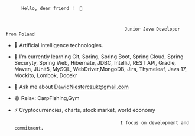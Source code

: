                     
		    
		  Hello, dear friend !  👋
		    
		    

                                                 Junior Java Developer from Poland



* 🔭 Artificial intelligence technologies.
* 🌱 I’m currently learning  Git, Spring, Spring Boot, Spring Cloud, Spring Securyty, Spring Web, Hibernate, JDBC, IntelliJ, REST API, Gradle, Maven, JUnit5, MySQL, WebDriver,MongoDB, Jira, Thymeleaf, Java 17, Mockito, Lombok, Docekr
* 💬 Ask me about DawidNiesterczuk@gmail.com
* 😄 Relax: CarpFishing,Gym
* ⚡ Cryptocurrencies, charts, stock market, world economy

           
	                                          I focus on development and commitment.
   

